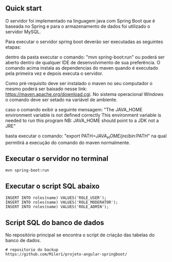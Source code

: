 
## Quick start

O servidor foi implementado na linguagem java com Spring Boot que é baseada no Spring e para o armazenamento de dados foi utilizado o servidor MySQL.

Para executar o servidor spring boot deverão ser executadas as seguintes etapas:

dentro da pasta executar o comando:
"mvn spring-boot:run" ou poderá ser aberto dentro de qualquer IDE de desenvolvimento de sua preferência.
O comando acima instala as dependencias do maven quando é executado pela primeira vez e depois executa o servidor.

Como pré-requisito deve ser instalado o maven no seu computador o mesmo poderá ser baixado nesse link: https://maven.apache.org/download.cgi. No sistema operacional Windows o comando deve ser setado na variável de ambiente.

caso o comando exibir a seguinte mensagem: 
"The JAVA_HOME environment variable is not defined correctly This environment variable is needed to run this program NB: JAVA_HOME should point to a JDK not a JRE" 

basta executar o comando:
"export PATH=$JAVA_HOME/jre/bin:$PATH" na qual permitirá a execução do comando do maven normalmente.

## Executar o servidor no terminal
```
mvn spring-boot:run
```

## Executar o script SQL abaixo
```
INSERT INTO roles(name) VALUES('ROLE_USER');
INSERT INTO roles(name) VALUES('ROLE_MODERATOR');
INSERT INTO roles(name) VALUES('ROLE_ADMIN');
```

## Script SQL do banco de dados

No repositório principal se encontra o script de criação das tabelas do banco de dados.
```
# repositorio do backup
https://github.com/Miler1/projeto-angular-springboot/

```

